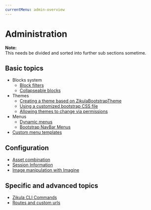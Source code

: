 ```yaml
---
currentMenu: admin-overview
---
```

# Administration

**Note:**  
This needs be divided and sorted into further sub sections sometime.

## Basic topics

- Blocks system
  - [Block filters](BlockFilters.md)
  - [Collapseable blocks](CollapseableBlocks.md)
- Themes
  - [Creating a theme based on ZikulaBootstrapTheme](ThemeCreationExample.md)
  - [Using a customized bootstrap CSS file](CustomBootstrapCss.md)
  - [Allowing themes to change via permissions](ThemeChangePermissions.md)
- Menus
  - [Dynamic menus](Menus.md)
  - [Bootstrap NavBar Menus](NavBarMenu.md)
- [Custom menu templates](CustomTemplates.md)

## Configuration

- [Asset combination](AssetCombination.md)
- [Session Information](Session.md)
- [Image manipulation with Imagine](Imagine.md)

## Specific and advanced topics

- [Zikula CLI Commands](Commands.md)
- [Routes and custom urls](Routes.md)
